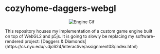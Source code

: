 # cozyhome-daggers-webgl
<p align="center">
  <img src="img/engine.gif" alt="Engine Gif"/>
</p>
This repository houses my implementation of a custom game engine built on top of WebGL2 and p5js. It is going to slowly be replacing my software-rendered project: [Daggers & Diamonds](https://cs.nyu.edu/~djc624/interactive/assignment03/index.html)